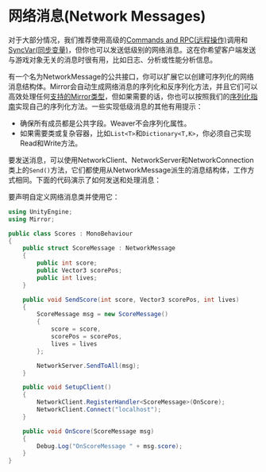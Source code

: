 # 网络消息(Network Messages)

对于大部分情况，我们推荐使用高级的[Commands and RPC(远程操作)](remote-actions.md)调用和[SyncVar(同步变量)](../synchronization/syncvars.md)，但你也可以发送低级别的网络消息。这在你希望客户端发送与游戏对象无关的消息时很有用，比如日志、分析或性能分析信息。

有一个名为NetworkMessage的公共接口，你可以扩展它以创建可序列化的网络消息结构体。Mirror会自动生成网络消息的序列化和反序列化方法，并且它们可以高效处理任何[支持的Mirror类型](../data-types.md)，但如果需要的话，你也可以按照我们的[序列化指南](../serialization.md)实现自己的序列化方法。一些实现低级消息的其他有用提示：

* 确保所有成员都是公共字段。Weaver不会序列化属性。
* 如果需要类或复杂容器，比如`List<T>`和`Dictionary<T,K>`，你必须自己实现Read和Write方法。

要发送消息，可以使用NetworkClient、NetworkServer和NetworkConnection类上的`Send()`方法，它们都使用从NetworkMessage派生的消息结构体，工作方式相同。下面的代码演示了如何发送和处理消息：

要声明自定义网络消息类并使用它：

```csharp
using UnityEngine;
using Mirror;

public class Scores : MonoBehaviour
{
    public struct ScoreMessage : NetworkMessage
    {
        public int score;
        public Vector3 scorePos;
        public int lives;
    }

    public void SendScore(int score, Vector3 scorePos, int lives)
    {
        ScoreMessage msg = new ScoreMessage()
        {
            score = score,
            scorePos = scorePos,
            lives = lives
        };

        NetworkServer.SendToAll(msg);
    }

    public void SetupClient()
    {
        NetworkClient.RegisterHandler<ScoreMessage>(OnScore);
        NetworkClient.Connect("localhost");
    }

    public void OnScore(ScoreMessage msg)
    {
        Debug.Log("OnScoreMessage " + msg.score);
    }
}
```
